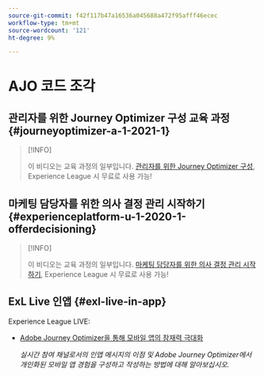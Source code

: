 ```yaml
---
source-git-commit: f42f117b47a16536a045688a472f95afff46ecec
workflow-type: tm+mt
source-wordcount: '121'
ht-degree: 9%

---
```

# AJO 코드 조각

## 관리자를 위한 Journey Optimizer 구성 교육 과정 {#journeyoptimizer-a-1-2021-1}

>[!INFO]
>
> 이 비디오는 교육 과정의 일부입니다. [관리자를 위한 Journey Optimizer 구성](https://experienceleague.adobe.com/docs/courses/using/journeyoptimizer-a-1-2021-1.html), Experience League 시 무료로 사용 가능!

## 마케팅 담당자를 위한 의사 결정 관리 시작하기 {#experienceplatform-u-1-2020-1-offerdecisioning}

>[!INFO]
>
> 이 비디오는 교육 과정의 일부입니다. [마케팅 담당자를 위한 의사 결정 관리 시작하기](https://experienceleague.adobe.com/docs/courses/using/experienceplatform-u-1-2020-1-offerdecisioning.html?lang=ko), Experience League 시 무료로 사용 가능!

## ExL Live 인앱 {#exl-live-in-app}

Experience League LIVE:

* [Adobe Journey Optimizer을 통해 모바일 앱의 잠재력 극대화](https://experienceleague.adobe.com/docs/events/experience-league-live-recordings/episodes/exl-live-episode-5-24-23.html?lang=en)

   *실시간 참여 채널로서의 인앱 메시지의 이점 및 Adobe Journey Optimizer에서 개인화된 모바일 앱 경험을 구성하고 작성하는 방법에 대해 알아보십시오.*

